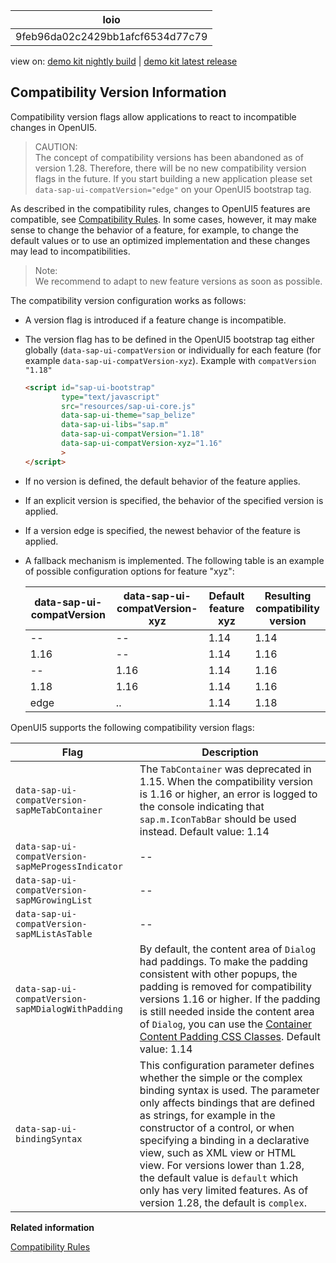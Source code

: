 <!-- loio9feb96da02c2429bb1afcf6534d77c79 -->

| loio |
| -----|
| 9feb96da02c2429bb1afcf6534d77c79 |

<div id="loio">

view on: [demo kit nightly build](https://openui5nightly.hana.ondemand.com/#/topic/9feb96da02c2429bb1afcf6534d77c79) | [demo kit latest release](https://openui5.hana.ondemand.com/#/topic/9feb96da02c2429bb1afcf6534d77c79)</div>

## Compatibility Version Information

Compatibility version flags allow applications to react to incompatible changes in OpenUI5.

> CAUTION:  
> The concept of compatibility versions has been abandoned as of version 1.28. Therefore, there will be no new compatibility version flags in the future. If you start building a new application please set `data-sap-ui-compatVersion="edge"` on your OpenUI5 bootstrap tag.

As described in the compatibility rules, changes to OpenUI5 features are compatible, see [Compatibility Rules](Compatibility_Rules_91f0873.md). In some cases, however, it may make sense to change the behavior of a feature, for example, to change the default values or to use an optimized implementation and these changes may lead to incompatibilities.

> Note:  
> We recommend to adapt to new feature versions as soon as possible.

The compatibility version configuration works as follows:

-   A version flag is introduced if a feature change is incompatible.
-   The version flag has to be defined in the OpenUI5 bootstrap tag either globally \(`data-sap-ui-compatVersion` or individually for each feature \(for example `data-sap-ui-compatVersion-xyz`\). Example with `compatVersion "1.18"`

    ``` html
    <script id="sap-ui-bootstrap" 
            type="text/javascript"
            src="resources/sap-ui-core.js"
            data-sap-ui-theme="sap_belize"
            data-sap-ui-libs="sap.m"
            data-sap-ui-compatVersion="1.18"
            data-sap-ui-compatVersion-xyz="1.16"
            >
    </script> 
    ```

-   If no version is defined, the default behavior of the feature applies.
-   If an explicit version is specified, the behavior of the specified version is applied.
-   If a version edge is specified, the newest behavior of the feature is applied.
-   A fallback mechanism is implemented. The following table is an example of possible configuration options for feature "xyz":

    |data-sap-ui-compatVersion|data-sap-ui-compatVersion-xyz|Default feature xyz|Resulting compatibility version|
    |-------------------------|-----------------------------|-------------------|-------------------------------|
    |--|--|1.14|1.14|
    |1.16|--|1.14|1.16|
    |--|1.16|1.14|1.16|
    |1.18|1.16|1.14|1.16|
    |edge|..|1.14|1.18|


OpenUI5 supports the following compatibility version flags:

|Flag|Description|
|----|-----------|
|`data-sap-ui-compatVersion-sapMeTabContainer`|The `TabContainer` was deprecated in 1.15. When the compatibility version is 1.16 or higher, an error is logged to the console indicating that `sap.m.IconTabBar` should be used instead. Default value: 1.14|
|`data-sap-ui-compatVersion-sapMeProgessIndicator`|--|
|`data-sap-ui-compatVersion-sapMGrowingList`|--|
|`data-sap-ui-compatVersion-sapMListAsTable`|--|
|`data-sap-ui-compatVersion-sapMDialogWithPadding`|By default, the content area of `Dialog` had paddings. To make the padding consistent with other popups, the padding is removed for compatibility versions 1.16 or higher. If the padding is still needed inside the content area of `Dialog`, you can use the [Container Content Padding CSS Classes](Using_Container_Content_Padding_CSS_Classes_c71f6df.md). Default value: 1.14|
|`data-sap-ui-bindingSyntax`|This configuration parameter defines whether the simple or the complex binding syntax is used. The parameter only affects bindings that are defined as strings, for example in the constructor of a control, or when specifying a binding in a declarative view, such as XML view or HTML view. For versions lower than 1.28, the default value is `default` which only has very limited features. As of version 1.28, the default is `complex`.|

**Related information**  


[Compatibility Rules](Compatibility_Rules_91f0873.md)

